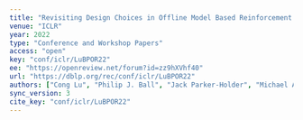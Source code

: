 ```yaml
---
title: "Revisiting Design Choices in Offline Model Based Reinforcement Learning."
venue: "ICLR"
year: 2022
type: "Conference and Workshop Papers"
access: "open"
key: "conf/iclr/LuBPOR22"
ee: "https://openreview.net/forum?id=zz9hXVhf40"
url: "https://dblp.org/rec/conf/iclr/LuBPOR22"
authors: ["Cong Lu", "Philip J. Ball", "Jack Parker-Holder", "Michael A. Osborne", "Stephen J. Roberts"]
sync_version: 3
cite_key: "conf/iclr/LuBPOR22"
---
```


